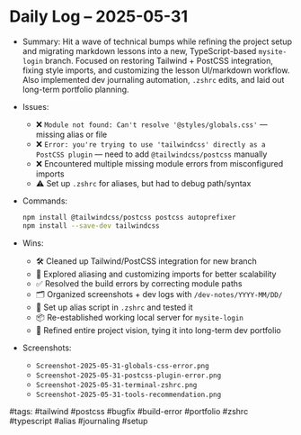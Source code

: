 # Daily Log – 2025-05-31

- Summary: Hit a wave of technical bumps while refining the project setup and migrating markdown lessons into a new, TypeScript-based `mysite-login` branch. Focused on restoring Tailwind + PostCSS integration, fixing style imports, and customizing the lesson UI/markdown workflow. Also implemented dev journaling automation, `.zshrc` edits, and laid out long-term portfolio planning.

- Issues:
  - ❌ `Module not found: Can't resolve '@styles/globals.css'` — missing alias or file
  - ❌ `Error: you're trying to use 'tailwindcss' directly as a PostCSS plugin` — need to add `@tailwindcss/postcss` manually
  - ❌ Encountered multiple missing module errors from misconfigured imports
  - ⚠️ Set up `.zshrc` for aliases, but had to debug path/syntax

- Commands:
  ```bash
  npm install @tailwindcss/postcss postcss autoprefixer
  npm install --save-dev tailwindcss
  ```

- Wins:
  - 🛠 Cleaned up Tailwind/PostCSS integration for new branch
  - 🧠 Explored aliasing and customizing imports for better scalability
  - ✅ Resolved the build errors by correcting module paths
  - 🗂 Organized screenshots + dev logs with `/dev-notes/YYYY-MM/DD/`
  - 💾 Set up alias script in `.zshrc` and tested it
  - 📦 Re-established working local server for `mysite-login`
  - 🎯 Refined entire project vision, tying it into long-term dev portfolio

- Screenshots:
  - `Screenshot-2025-05-31-globals-css-error.png`
  - `Screenshot-2025-05-31-postcss-plugin-error.png`
  - `Screenshot-2025-05-31-terminal-zshrc.png`
  - `Screenshot-2025-05-31-tools-recommendation.png`

#tags: #tailwind #postcss #bugfix #build-error #portfolio #zshrc #typescript #alias #journaling #setup
